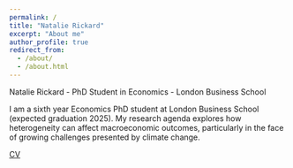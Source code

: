 ```yaml
---
permalink: /
title: "Natalie Rickard"
excerpt: "About me"
author_profile: true
redirect_from:
  - /about/
  - /about.html
---
```


Natalie Rickard - PhD Student in Economics - London Business School

I am a sixth year Economics PhD student at London Business School (expected graduation 2025). My research agenda explores how heterogeneity can affect macroeconomic outcomes, particularly in the face of growing challenges presented by climate change. 



[CV](http://nrickard.github.io/files/CV.pdf)
